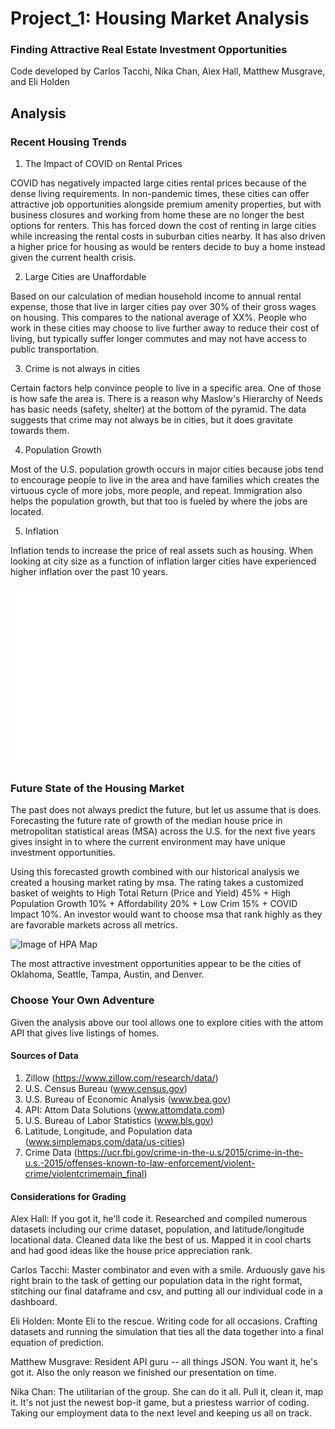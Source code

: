 # Project_1: Housing Market Analysis
### Finding Attractive Real Estate Investment Opportunities

Code developed by Carlos Tacchi, Nika Chan, Alex Hall, Matthew Musgrave, and Eli Holden

## Analysis

### Recent Housing Trends 

1. The Impact of COVID on Rental Prices

COVID has negatively impacted large cities rental prices because of the dense living requirements. In non-pandemic times, these cities can offer attractive job opportunities alongside premium amenity properties, but with business closures and working from home these are no longer the best options for renters. This has forced down the cost of renting in large cities while increasing the rental costs in suburban cities nearby. It has also driven a higher price for housing as would be renters decide to buy a home instead given the current health crisis.

2. Large Cities are Unaffordable

Based on our calculation of median household income to annual rental expense, those that live in larger cities pay over 30% of their gross wages on housing. This compares to the national average of XX%. People who work in these cities may choose to live further away to reduce their cost of living, but typically suffer longer commutes and may not have access to public transportation.

3. Crime is not always in cities

Certain factors help convince people to live in a specific area. One of those is how safe the area is. There is a reason why Maslow's Hierarchy of Needs has basic needs (safety, shelter) at the bottom of the pyramid. The data suggests that crime may not always be in cities, but it does gravitate towards them.

4. Population Growth

Most of the U.S. population growth occurs in major cities because jobs tend to encourage people to live in the area and have families which creates the virtuous cycle of more jobs, more people, and repeat. Immigration also helps the population growth, but that too is fueled by where the jobs are located.

5. Inflation

Inflation tends to increase the price of real assets such as housing. When looking at city size as a function of inflation larger cities have experienced higher inflation over the past 10 years.

![Inflation Chart](../Images/inflation_chart.png)

### Future State of the Housing Market

The past does not always predict the future, but let us assume that is does. Forecasting the future rate of growth of the median house price in metropolitan statistical areas (MSA) across the U.S. for the next five years gives insight in to where the current environment may have unique investment opportunities.

Using this forecasted growth combined with our historical analysis we created a housing market rating by msa. The rating takes a customized basket of weights to High Total Return (Price and Yield) 45% + High Population Growth 10% + Affordability 20% + Low Crim 15% + COVID Impact 10%. An investor would want to choose msa that rank highly as they are favorable markets across all metrics.

![Image of HPA Map](../Images/investment_opportunites.png)

The most attractive investment opportunities appear to be the cities of Oklahoma, Seattle, Tampa, Austin, and Denver.

### Choose Your Own Adventure

Given the analysis above our tool allows one to explore cities with the attom API that gives live listings of homes.


#### Sources of Data

1. Zillow (https://www.zillow.com/research/data/)
2. U.S. Census Bureau (www.census.gov)
3. U.S. Bureau of Economic Analysis (www.bea.gov)
4. API: Attom Data Solutions (www.attomdata.com)
5. U.S. Bureau of Labor Statistics (www.bls.gov)
6. Latitude, Longitude, and Population data (www.simplemaps.com/data/us-cities)
7. Crime Data (https://ucr.fbi.gov/crime-in-the-u.s/2015/crime-in-the-u.s.-2015/offenses-known-to-law-enforcement/violent-crime/violentcrimemain_final)

#### Considerations for Grading

Alex Hall: If you got it, he'll code it. Researched and compiled numerous datasets including our crime dataset, population, and latitude/longitude locational data. Cleaned data like the best of us. Mapped it in cool charts and had good ideas like the house price appreciation rank.

Carlos Tacchi: Master combinator and even with a smile. Arduously gave his right brain to the task of getting our population data in the right format, stitching our final dataframe and csv, and putting all our individual code in a dashboard.

Eli Holden: Monte Eli to the rescue. Writing code for all occasions. Crafting datasets and running the simulation that ties all the data together into a final equation of prediction. 

Matthew Musgrave: Resident API guru -- all things JSON. You want it, he's got it. Also the only reason we finished our presentation on time. 

Nika Chan: The utilitarian of the group. She can do it all. Pull it, clean it, map it. It's not just the newest bop-it game, but a priestess warrior of coding. Taking our employment data to the next level and keeping us all on track. 


